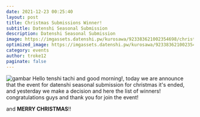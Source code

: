 ```yaml
---
date: 2021-12-23 00:25:40
layout: post
title: Christmas Submissions Winner!
subtitle: Datenshi Seasonal Submission
description: Datenshi Seasonal Submission
image: https://imgassets.datenshi.pw/kurosawa/923383621002354698/christmas_event.png
optimized_image: https://imgassets.datenshi.pw/kurosawa/923383621002354698/christmas_event.png
category: events
author: troke12
paginate: false
---
```

![gambar](https://imgassets.datenshi.pw/kurosawa/923383621002354698/christmas_event.png)
Hello tenshi tachi and good morning!, today we are announce that the event for datenshi seasonal submission for christmas it's ended, and yesterday we make a decision and here the list of winners! congratulations guys and thank you for join the event!

and **MERRY CHRISTMAS**!!